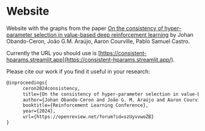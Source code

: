 # Website

Website with the graphs from the paper [On the consistency of hyper-parameter selection in value-based deep reinforcement learning](https://arxiv.org/abs/2406.17523) by Johan Obando-Ceron, João G.M. Araújo, Aaron Courville, Pablo Samuel Castro. 

Currently the URL you should use is [https://consistent-hparams.streamlit.app](https://consistent-hparams.streamlit.app/).

Please cite our work if you find it useful in your research:
```latex
@inproceedings{
      ceron2024consistency,
      title={On the consistency of hyper-parameter selection in value-based deep reinforcement learning},
      author={Johan Obando-Ceron and João G. M. Araújo and Aaron Courville and Pablo Samuel Castro},
      booktitle={Reinforcement Learning Conference},
      year={2024},
      url={https://openreview.net/forum?id=szUyvvwoZB}
}
```
